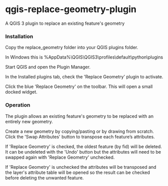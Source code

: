 # qgis-replace-geometry-plugin
A QGIS 3 plugin to replace an existing feature's geometry

### Installation
Copy the replace_geometry folder into your QGIS plugins folder.

In Windows this is %AppData%\QGIS\QGIS3\profiles\default\python\plugins

Start QGIS and open the Plugin Manager.

In the Installed plugins tab, check the 'Replace Geometry' plugin to activate.

Click the blue 'Replace Geometry' on the toolbar. This will open a small docked widget.

### Operation
The plugin allows an existing feature's geometry to be replaced with an entirely new geometry. 

Create a new geometry by copying/pasting or by drawing from scratch. Click the 'Swap Attributes' button to transpose each feature’s attributes. 
    
If 'Replace Geometry' is checked, the oldest feature (by fid) will be deleted. It can be undeleted with the 'Undo' button but the attributes will need to be swapped again with 'Replace Geometry' unchecked. 

If 'Replace Geometry' is unchecked the attributes will be transposed and the layer's attribute table will be opened so the result can be checked before deleting the unwanted feature.

